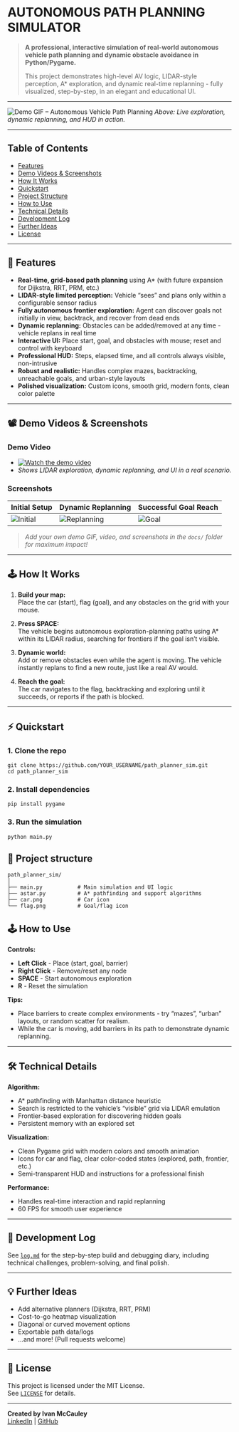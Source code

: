 # AUTONOMOUS PATH PLANNING SIMULATOR

> **A professional, interactive simulation of real-world autonomous vehicle path planning and dynamic obstacle avoidance in Python/Pygame.**
>
> This project demonstrates high-level AV logic, LIDAR-style perception, A* exploration, and dynamic real-time replanning - fully visualized, step-by-step, in an elegant and educational UI.

---

![Demo GIF – Autonomous Vehicle Path Planning](docs/demo.gif)
*Above: Live exploration, dynamic replanning, and HUD in action.*

---
 
## Table of Contents

- [Features](#features)
- [Demo Videos & Screenshots](#demo-videos--screenshots)
- [How It Works](#how-it-works)
- [Quickstart](#quickstart)
- [Project Structure](#project-structure)
- [How to Use](#how-to-use)
- [Technical Details](#technical-details)
- [Development Log](#development-log)
- [Further Ideas](#further-ideas)
- [License](#license)

---

##  🚀 Features

- **Real-time, grid-based path planning** using A* (with future expansion for Dijkstra, RRT, PRM, etc.)
- **LIDAR-style limited perception:** Vehicle “sees” and plans only within a configurable sensor radius
- **Fully autonomous frontier exploration:** Agent can discover goals not initially in view, backtrack, and recover from dead ends
- **Dynamic replanning:** Obstacles can be added/removed at any time - vehicle replans in real time
- **Interactive UI:** Place start, goal, and obstacles with mouse; reset and control with keyboard
- **Professional HUD:** Steps, elapsed time, and all controls always visible, non-intrusive
- **Robust and realistic:** Handles complex mazes, backtracking, unreachable goals, and urban-style layouts
- **Polished visualization:** Custom icons, smooth grid, modern fonts, clean color palette

---

## 📽️ Demo Videos & Screenshots

###  **Demo Video**
- [![Watch the demo video](docs/demo_thumbnail.png)](docs/final_demo.mp4)
- *Shows LIDAR exploration, dynamic replanning, and UI in a real scenario.*

###  **Screenshots**
| Initial Setup        | Dynamic Replanning        | Successful Goal Reach |
|----------------------|--------------------------|----------------------|
| ![Initial](docs/setup.png) | ![Replanning](docs/replan.png) | ![Goal](docs/goal.png) |

> *Add your own demo GIF, video, and screenshots in the `docs/` folder for maximum impact!*

---

## 🕹️ How It Works

1. **Build your map:**  
   Place the car (start), flag (goal), and any obstacles on the grid with your mouse.

2. **Press SPACE:**  
   The vehicle begins autonomous exploration-planning paths using A* within its LIDAR radius, searching for frontiers if the goal isn’t visible.

3. **Dynamic world:**  
   Add or remove obstacles even while the agent is moving. The vehicle instantly replans to find a new route, just like a real AV would.

4. **Reach the goal:**  
   The car navigates to the flag, backtracking and exploring until it succeeds, or reports if the path is blocked.

---

## ⚡ Quickstart

### 1. **Clone the repo**
```
git clone https://github.com/YOUR_USERNAME/path_planner_sim.git
cd path_planner_sim
```

### 2. **Install dependencies**
```
pip install pygame
```


### 3. **Run the simulation**
```
python main.py
```

## 📁 Project structure
```
path_planner_sim/
│
├── main.py           # Main simulation and UI logic
├── astar.py          # A* pathfinding and support algorithms
├── car.png           # Car icon
└── flag.png          # Goal/flag icon
```

## 🕹️ How to Use

**Controls:**
- **Left Click** - Place (start, goal, barrier)
- **Right Click** - Remove/reset any node
- **SPACE** - Start autonomous exploration
- **R** - Reset the simulation

**Tips:**
- Place barriers to create complex environments - try “mazes”, “urban” layouts, or random scatter for realism.
- While the car is moving, add barriers in its path to demonstrate dynamic replanning.

---

## 🛠️ Technical Details

**Algorithm:**
- A* pathfinding with Manhattan distance heuristic
- Search is restricted to the vehicle’s “visible” grid via LIDAR emulation
- Frontier-based exploration for discovering hidden goals
- Persistent memory with an explored set

**Visualization:**
- Clean Pygame grid with modern colors and smooth animation
- Icons for car and flag, clear color-coded states (explored, path, frontier, etc.)
- Semi-transparent HUD and instructions for a professional finish

**Performance:**
- Handles real-time interaction and rapid replanning
- 60 FPS for smooth user experience

---

## 📝 Development Log

See [`log.md`](log.md) for the step-by-step build and debugging diary, including technical challenges, problem-solving, and final polish.

---

## 💡 Further Ideas
- Add alternative planners (Dijkstra, RRT, PRM)
- Cost-to-go heatmap visualization
- Diagonal or curved movement options
- Exportable path data/logs
- …and more! (Pull requests welcome)

---

## 📄 License

This project is licensed under the MIT License.  
See [`LICENSE`](LICENSE) for details.

---

**Created by Ivan McCauley**  
[LinkedIn](https://www.linkedin.com/in/ivan-mccauley-82b17a177) | [GitHub](https://github.com/IvanMcCauley)

